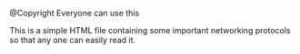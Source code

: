 @Copyright
Everyone can use this 

This is a simple HTML file containing some important networking protocols so that any one can easily read it.

